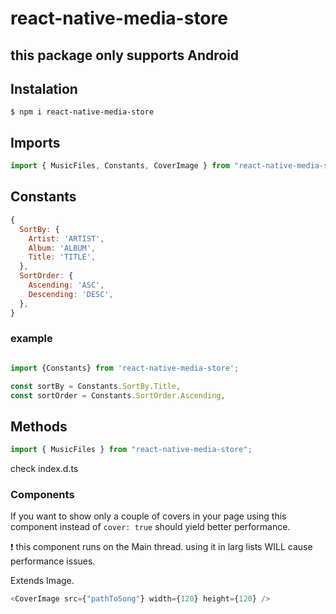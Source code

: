 # react-native-media-store

## this package only supports Android

## Instalation

`$ npm i react-native-media-store`

## Imports

```javascript
import { MusicFiles, Constants, CoverImage } from "react-native-media-store";
```

## Constants

```javaScript
{
  SortBy: {
    Artist: 'ARTIST',
    Album: 'ALBUM',
    Title: 'TITLE',
  },
  SortOrder: {
    Ascending: 'ASC',
    Descending: 'DESC',
  },
}

```

### example

```javascript

import {Constants} from 'react-native-media-store';

const sortBy = Constants.SortBy.Title,
const sortOrder = Constants.SortOrder.Ascending,

```

## Methods

```javascript
import { MusicFiles } from "react-native-media-store";
```

check index.d.ts

### Components

If you want to show only a couple of covers in your page using this component instead of `cover: true` should yield better performance.

:heavy_exclamation_mark: this component runs on the Main thread. using it in larg lists WILL cause performance issues.

Extends Image.

```javascript
<CoverImage src={"pathToSong"} width={120} height={120} />
```

